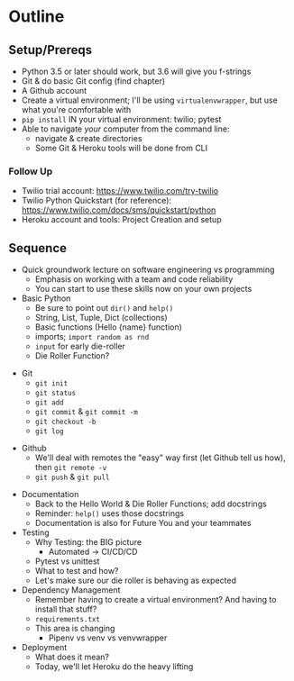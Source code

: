 # Outline
## Setup/Prereqs
-  Python 3.5 or later should work, but 3.6 will give you f-strings
-  Git & do basic Git config (find chapter)
-  A Github account
-  Create a virtual environment; I'll be using `virtualenvwrapper`, but use what you're comfortable with
-  `pip install` IN your virtual environment: twilio; pytest
-  Able to navigate *your* computer from the command line:
    +  navigate & create directories
    +  Some Git & Heroku tools will be done from CLI

### Follow Up
-  Twilio trial account: https://www.twilio.com/try-twilio
-  Twilio Python Quickstart (for reference): https://www.twilio.com/docs/sms/quickstart/python
-  Heroku account and tools: Project Creation and setup

## Sequence
-  Quick groundwork lecture on software engineering vs programming
    -  Emphasis on working with a team and code reliability
    -  You can start to use these skills now on your own projects
-  Basic Python
    -  Be sure to point out `dir()` and `help()`
    -  String, List, Tuple, Dict (collections)
    -  Basic functions (Hello {name} function)
    -  imports; `import random as rnd`
    -  `input` for early die-roller
    -  Die Roller Function?
*  Git
    -  `git init`
    -  `git status`
    -  `git add`
    -  `git commit` & `git commit -m`
    -  `git checkout -b`
    -  `git log`
-  Github
    -  We'll deal with remotes the "easy" way first (let Github tell us how), then `git remote -v`
    -  `git push` & `git pull`
*  Documentation
    -  Back to the Hello World & Die Roller Functions; add docstrings
    -  Reminder: `help()` uses those docstrings
    -  Documentation is also for Future You and your teammates
*  Testing
    -  Why Testing: the BIG picture
        +  Automated -> CI/CD/CD
    -  Pytest vs unittest
    -  What to test and how?
    -  Let's make sure our die roller is behaving as expected
*  Dependency Management
    -  Remember having to create a virtual environment? And having to install that stuff?
    -  `requirements.txt`
    -  This area is changing
        +  Pipenv vs venv vs venvwrapper
*  Deployment
    -  What does it mean?
    -  Today, we'll let Heroku do the heavy lifting
